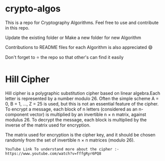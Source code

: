 # crypto-algos
This is a repo for Cryptography Algorithms. Feel free to use and contribute in this repo.

Update the existing folder or Make a new folder for new Algorithm

Contributions to README files for each Algorithm is also appreciated :smile:

Don't forget to :star: the repo so that other's can find it easily




# Hill Cipher
Hill cipher is a polygraphic substitution cipher based on linear algebra.Each letter is represented by a number modulo 26. Often the simple scheme A = 0, B = 1, …, Z = 25 is used, but this is not an essential feature of the cipher. To encrypt a message, each block of n letters (considered as an n-component vector) is multiplied by an invertible n × n matrix, against modulus 26. To decrypt the message, each block is multiplied by the inverse of the matrix used for encryption.

The matrix used for encryption is the cipher key, and it should be chosen randomly from the set of invertible n × n matrices (modulo 26).

~~~
YouTube Link To understand more about the cipher :- https://www.youtube.com/watch?v=fffgRyr6PQ8
~~~
